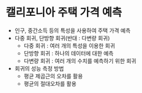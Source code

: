 # 캘리포니아 주택 가격 예측

- 인구, 중간소득 등의 특성을 사용하여 주택 가격 예측
- 다중 회귀, 단방향 회귀(반대 : 다변량 회귀)
    - 다중 회귀 : 여러 개의 특성을 이용한 회귀
    - 단방향 회귀 : 하나의 데이터에 대한 예측
    - 다변량 회귀 : 여러 개의 수치를 예측하기 위한 회귀
- 회귀의 성능 측정 방법
    - 평균 제곱근의 오차를 활용
    - 평균의 절대오차를 활용